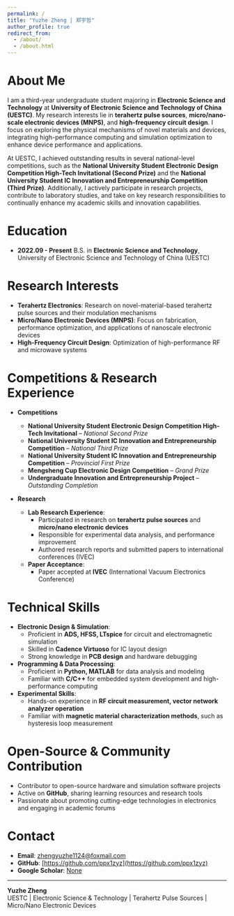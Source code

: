 ```yaml
---
permalink: /
title: "Yuzhe Zheng | 郑宇哲"
author_profile: true
redirect_from: 
  - /about/
  - /about.html
---
```

# **About Me**
I am a third-year undergraduate student majoring in **Electronic Science and Technology** at **University of Electronic Science and Technology of China (UESTC)**. My research interests lie in **terahertz pulse sources**, **micro/nano-scale electronic devices (MNPS)**, and **high-frequency circuit design**. I focus on exploring the physical mechanisms of novel materials and devices, integrating high-performance computing and simulation optimization to enhance device performance and applications.

At UESTC, I achieved outstanding results in several national-level competitions, such as the **National University Student Electronic Design Competition High-Tech Invitational (Second Prize)** and the **National University Student IC Innovation and Entrepreneurship Competition (Third Prize)**. Additionally, I actively participate in research projects, contribute to laboratory studies, and take on key research responsibilities to continually enhance my academic skills and innovation capabilities.

# **Education**
- **2022.09 - Present**  B.S. in **Electronic Science and Technology**, University of Electronic Science and Technology of China (UESTC)

# **Research Interests**
- **Terahertz Electronics**: Research on novel-material-based terahertz pulse sources and their modulation mechanisms
- **Micro/Nano Electronic Devices (MNPS)**: Focus on fabrication, performance optimization, and applications of nanoscale electronic devices
- **High-Frequency Circuit Design**: Optimization of high-performance RF and microwave systems

# **Competitions & Research Experience**
- **Competitions**
  - **National University Student Electronic Design Competition High-Tech Invitational** – *National Second Prize*
  - **National University Student IC Innovation and Entrepreneurship Competition** – *National Third Prize*
  - **National University Student IC Innovation and Entrepreneurship Competition** – *Provincial First Prize*
  - **Mengsheng Cup Electronic Design Competition** – *Grand Prize*
  - **Undergraduate Innovation and Entrepreneurship Project** – *Outstanding Completion*

- **Research**
  - **Lab Research Experience**:
    - Participated in research on **terahertz pulse sources** and **micro/nano electronic devices**
    - Responsible for experimental data analysis, and performance improvement
    - Authored research reports and submitted papers to international conferences (IVEC)
  - **Paper Acceptance**:
    - Paper accepted at **IVEC** (International Vacuum Electronics Conference)

# **Technical Skills**
- **Electronic Design & Simulation**:
  - Proficient in **ADS, HFSS, LTspice** for circuit and electromagnetic simulation
  - Skilled in **Cadence Virtuoso** for IC layout design
  - Strong knowledge in **PCB design** and hardware debugging
- **Programming & Data Processing**:
  - Proficient in **Python, MATLAB** for data analysis and modeling
  - Familiar with **C/C++** for embedded system development and high-performance computing
- **Experimental Skills**:
  - Hands-on experience in **RF circuit measurement, vector network analyzer operation**
  - Familiar with **magnetic material characterization methods**, such as hysteresis loop measurement

# **Open-Source & Community Contribution**
- Contributor to open-source hardware and simulation software projects
- Active on **GitHub**, sharing learning resources and research tools
- Passionate about promoting cutting-edge technologies in electronics and engaging in academic forums

# **Contact**
- **Email**: [zhengyuzhe1124@foxmail.com](zhengyuzhe1124@foxmail.com)
- **GitHub**: [https://github.com/ppx1zyz](https://github.com/ppx1zyz)
- **Google Scholar**: [None](https://scholar.google.com/)

---

**Yuzhe Zheng**  
UESTC | Electronic Science & Technology | Terahertz Pulse Sources | Micro/Nano Electronic Devices  
